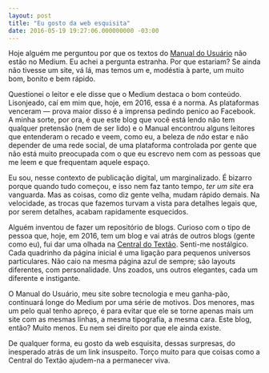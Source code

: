 ```yaml
---
layout: post
title: "Eu gosto da web esquisita"
date: 2016-05-19 19:27:06.000000000 -03:00
---
```

Hoje alguém me perguntou por que os textos do [Manual do Usuário](http://www.manualdousuario.net) não estão no Medium. Eu achei a pergunta estranha. Por que estariam? Se ainda não tivesse um site, vá lá, mas temos um e, modéstia à parte, um muito bom, bonito e bem rápido.

Questionei o leitor e ele disse que o Medium destaca o bom conteúdo. Lisonjeado, caí em mim que, hoje, em 2016, essa é a norma. As plataformas venceram — prova maior disso é a imprensa pedindo penico ao Facebook. A minha sorte, por ora, é que este blog que você está lendo não tem qualquer pretensão (nem de ser lido) e o Manual encontrou alguns leitores que entenderam o recado e veem, como eu, a beleza de _não_ estar e não depender de uma rede social, de uma plataforma controlada por gente que não está muito preocupada com o que eu escrevo nem com as pessoas que me leem e que frequentam aquele espaço.

Eu sou, nesse contexto de publicação digital, um marginalizado. É bizarro porque quando tudo começou, e isso nem faz tanto tempo, _ter um site_ era vanguarda. Mas as coisas, como diz gente velha, mudam rápido demais. Na velocidade, as trocas que fazemos turvam a vista para detalhes legais que, por serem detalhes, acabam rapidamente esquecidos.

Alguém inventou de fazer um repositório de blogs. Curioso com o tipo de pessoa que, hoje, em 2016, tem um blog e vai atrás de outros blogs (gente como eu), fui dar uma olhada na [Central do Textão](http://www.centraldotextao.com). Senti-me nostálgico. Cada quadrinho da página inicial é uma ligação para pequenos universos particulares. Não caio na mesma página azul de sempre; são layouts diferentes, com personalidade. Uns zoados, uns outros elegantes, cada um diferente e instigante.

O Manual do Usuário, meu site sobre tecnologia e meu ganha-pão, continuará longe do Medium por uma série de motivos. Dos menores, mas um pelo qual tenho apreço, é para evitar que ele se torne apenas mais um site com as mesmas linhas, a mesma tipografia, a mesma cara. Este blog, então? Muito menos. Eu nem sei direito por que ele ainda existe.

De qualquer forma, eu gosto da web esquisita, dessas surpresas, do inesperado atrás de um link insuspeito. Torço muito para que coisas como a Central do Textão ajudem-na a permanecer viva.

